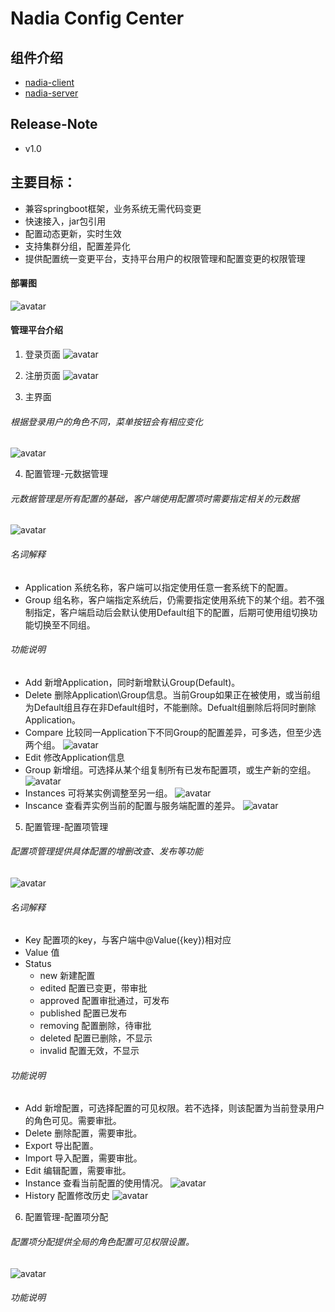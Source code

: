 # Nadia Config Center

## 组件介绍
- [nadia-client](nadia-client/README.md)
- [nadia-server](nadia-server/README.md)

## Release-Note
- v1.0

## 主要目标：

- 兼容springboot框架，业务系统无需代码变更
- 快速接入，jar包引用
- 配置动态更新，实时生效
- 支持集群分组，配置差异化
- 提供配置统一变更平台，支持平台用户的权限管理和配置变更的权限管理

#### 部署图
![avatar](docs/pic/服务部署图.png)

#### 管理平台介绍

1. 登录页面
![avatar](docs/pic/登录.png)

2. 注册页面
![avatar](docs/pic/注册.png)

3. 主界面
###### 根据登录用户的角色不同，菜单按钮会有相应变化
![avatar](docs/pic/主页面.png)

4. 配置管理-元数据管理
###### 元数据管理是所有配置的基础，客户端使用配置项时需要指定相关的元数据
![avatar](docs/pic/metadata.png)

###### 名词解释
* Application 系统名称，客户端可以指定使用任意一套系统下的配置。
* Group 组名称，客户端指定系统后，仍需要指定使用系统下的某个组。若不强制指定，客户端启动后会默认使用Default组下的配置，后期可使用组切换功能切换至不同组。

###### 功能说明
* Add 新增Application，同时新增默认Group(Default)。
* Delete 删除Application\Group信息。当前Group如果正在被使用，或当前组为Default组且存在非Default组时，不能删除。Defualt组删除后将同时删除Application。
* Compare 比较同一Application下不同Group的配置差异，可多选，但至少选两个组。
![avatar](docs/pic/compare.png)
* Edit 修改Application信息
* Group 新增组。可选择从某个组复制所有已发布配置项，或生产新的空组。
![avatar](docs/pic/addGroup.png)
* Instances 可将某实例调整至另一组。
![avatar](docs/pic/switch.png)
* Inscance 查看弄实例当前的配置与服务端配置的差异。
![avatar](docs/pic/instance.png)

5. 配置管理-配置项管理
###### 配置项管理提供具体配置的增删改查、发布等功能
![avatar](docs/pic/configs.png)
###### 名词解释
* Key 配置项的key，与客户端中@Value({key})相对应
* Value 值
* Status 
    * new 新建配置
    * edited 配置已变更，带审批
    * approved 配置审批通过，可发布
    * published 配置已发布
    * removing 配置删除，待审批
    * deleted 配置已删除，不显示
    * invalid 配置无效，不显示
    
###### 功能说明
* Add 新增配置，可选择配置的可见权限。若不选择，则该配置为当前登录用户的角色可见。需要审批。
* Delete 删除配置，需要审批。
* Export 导出配置。
* Import 导入配置，需要审批。
* Edit 编辑配置，需要审批。
* Instance 查看当前配置的使用情况。
![avatar](docs/pic/instanceConfig.png)
* History 配置修改历史
![avatar](docs/pic/history.png)

6. 配置管理-配置项分配
###### 配置项分配提供全局的角色配置可见权限设置。
![avatar](docs/pic/allocate.png)
###### 功能说明


